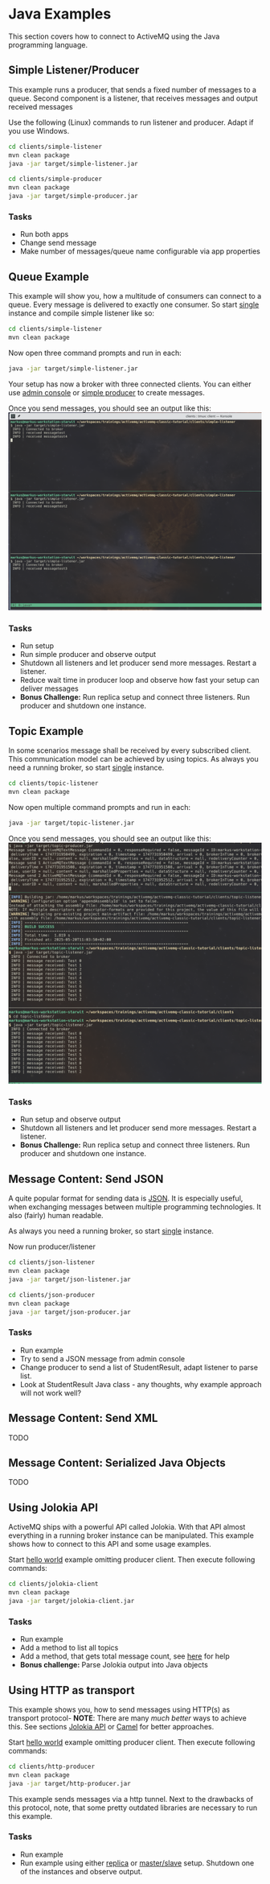 # Java Examples
This section covers how to connect to ActiveMQ using the Java programming language.

## Simple Listener/Producer
This example runs a producer, that sends a fixed number of messages to a queue. Second component is a listener, that receives messages and output received messages

Use the following (Linux) commands to run listener and producer. Adapt if you use Windows.
```bash
cd clients/simple-listener
mvn clean package
java -jar target/simple-listener.jar
```

```bash
cd clients/simple-producer
mvn clean package
java -jar target/simple-producer.jar
```

### Tasks
* Run both apps
* Change send message
* Make number of messages/queue name configurable via app properties

## Queue Example
This example will show you, how a multitude of consumers can connect to a queue. Every message is delivered to exactly one consumer. So start [single](activemq-examples.md#simple-broker---explore-admin-console) instance and compile simple listener like so:

```bash
cd clients/simple-listener
mvn clean package
```

Now open three command prompts and run in each:
```bash
java -jar target/simple-listener.jar
```

Your setup has now a broker with three connected clients. You can either use [admin console](activemq-intro.md#admin-console) or [simple producer](#simple-listenerproducer) to create messages.

Once you send messages, you should see an output like this:
![consumer output](img/queue-consumers.png)

### Tasks
* Run setup
* Run simple producer and observe output
* Shutdown all listeners and let producer send more messages. Restart a listener.
* Reduce wait time in producer loop and observe how fast your setup can deliver messages
* __Bonus Challenge:__ Run replica setup and connect three listeners. Run producer and shutdown one instance.

## Topic Example
In some scenarios message shall be received by every subscribed client. This communication model can be achieved by using topics. As always you need a running broker, so start [single](activemq-examples.md#simple-broker---explore-admin-console) instance.

```bash
cd clients/topic-listener
mvn clean package
```

Now open multiple command prompts and run in each:
```bash
java -jar target/topic-listener.jar
```
Once you send messages, you should see an output like this:
![topic output](img/topic-consumers.png)

### Tasks
* Run setup and observe output
* Shutdown all listeners and let producer send more messages. Restart a listener.
* __Bonus Challenge:__ Run replica setup and connect three listeners. Run producer and shutdown one instance.

## Message Content: Send JSON
A quite popular format for sending data is [JSON](https://en.wikipedia.org/wiki/JSON). It is especially useful, when exchanging messages between multiple programming technologies. It also (fairly) human readable. 

As always you need a running broker, so start [single](activemq-examples.md#simple-broker---explore-admin-console) instance.

Now run producer/listener

```bash
cd clients/json-listener
mvn clean package
java -jar target/json-listener.jar
```

```bash
cd clients/json-producer
mvn clean package
java -jar target/json-producer.jar
```

### Tasks
* Run example
* Try to send a JSON message from admin console
* Change producer to send a list of StudentResult, adapt listener to parse list.
* Look at StudentResult Java class - any thoughts, why example approach will not work well?

## Message Content: Send XML
TODO

## Message Content: Serialized Java Objects
TODO

## Using Jolokia API
ActiveMQ ships with a powerful API called Jolokia. With that API almost everything in a running broker instance can be manipulated. This example shows how to connect to this API and some usage examples.

Start [hello world](#hello-world) example omitting producer client. Then execute following commands:
```bash
cd clients/jolokia-client
mvn clean package
java -jar target/jolokia-client.jar
```

### Tasks
* Run example
* Add a method to list all topics
* Add a method, that gets total message count, see [here](activemq-intro.md#jolokia-api) for help
* __Bonus challenge:__ Parse Jolokia output into Java objects

## Using HTTP as transport
This example shows you, how to send messages using HTTP(s) as transport protocol- __NOTE__: There are many _much better_ ways to achieve this. See sections [Jolokia API](#using-jolokia-api) or [Camel](#camel-examples) for better approaches.

Start [hello world](#hello-world) example omitting producer client. Then execute following commands:
```bash
cd clients/http-producer
mvn clean package
java -jar target/http-producer.jar
```

This example sends messages via a http tunnel. Next to the drawbacks of this protocol, note, that some pretty outdated libraries are necessary to run this example.

### Tasks
* Run example
* Run example using either [replica](activemq-examples.md#replica-setup) or [master/slave](activemq-examples.md#masterslave-setup) setup. Shutdown one of the instances and observe output.
